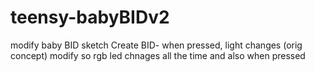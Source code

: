 teensy-babyBIDv2
================

modify baby BID sketch
Create BID- when pressed, light changes (orig concept)
modify so rgb led chnages all the time and also when pressed
